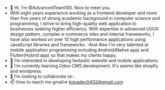- 👋 Hi, I’m @AdvancedTeam100. Nice to meet you. 
- With eight years experience working as a frontend developer and more than five years of strong academic background in computer science and programming, I strive to bring high-quality web application to businesses seeking higher efficiency.
  With expertise in advanced UI/UX design pattern, complex e-commerce sites and internal frameworks, I have also worked on over 10 high performance applications using JavaScript libraries and frameworks.
 -And Also I'm very talented at mobile application programming including Android(Native app) and Flutter(Hybrid app) so that makes my clients happy.
- 👀 I’m interested in developing fantastic website and mobile applications.
- 🌱 I’m currently learning Odoo CMS development. It's seems like shopify and wordpress. 
- 💞️ I’m looking to collaborate on ..
- 📫 How to reach me  gmail=> konadev0402@gmail.com

<!---
AdvancedTeam100/AdvancedTeam100 is a ✨ special ✨ repository because its `README.md` (this file) appears on your GitHub profile.
You can click the Preview link to take a look at your changes.
--->
